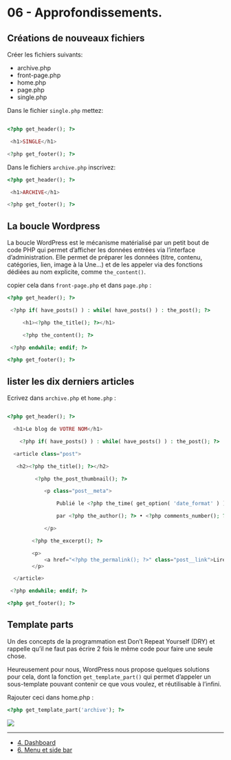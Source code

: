 # 06 - Approfondissements.

## Créations de nouveaux fichiers

Créer les fichiers suivants: 
* archive.php
* front-page.php
* home.php
* page.php
* single.php

Dans le fichier `single.php` mettez:

```PHP

<?php get_header(); ?>

 <h1>SINGLE</h1>

<?php get_footer(); ?>

```

Dans le fichiers `archive.php` inscrivez: 

```PHP
<?php get_header(); ?>

 <h1>ARCHIVE</h1>

<?php get_footer(); ?>
```

## La boucle Wordpress

La boucle WordPress est le mécanisme matérialisé par un petit bout de code PHP qui permet d’afficher les données entrées via l’interface d’administration. Elle permet de préparer les données (titre, contenu, catégories, lien, image à la Une…) et de les appeler via des fonctions dédiées au nom explicite, comme `the_content()`.

copier cela dans `front-page.php` et dans `page.php` :

```PHP
<?php get_header(); ?>

 <?php if( have_posts() ) : while( have_posts() ) : the_post(); ?>

     <h1><?php the_title(); ?></h1>

     <?php the_content(); ?>

 <?php endwhile; endif; ?>

<?php get_footer(); ?>

```

## lister les dix derniers articles

Ecrivez dans `archive.php` et `home.php` :

```PHP

<?php get_header(); ?>

  <h1>Le blog de VOTRE NOM</h1>

    <?php if( have_posts() ) : while( have_posts() ) : the_post(); ?>

  <article class="post">

   <h2><?php the_title(); ?></h2>

         <?php the_post_thumbnail(); ?>

            <p class="post__meta">

                Publié le <?php the_time( get_option( 'date_format' ) ); ?> 

                par <?php the_author(); ?> • <?php comments_number(); ?>

            </p>

        <?php the_excerpt(); ?>

        <p>
            <a href="<?php the_permalink(); ?>" class="post__link">Lire la suite</a>
        </p>

  </article>

 <?php endwhile; endif; ?>

<?php get_footer(); ?>

```

## Template parts

Un des concepts de la programmation est Don’t Repeat Yourself (DRY) et rappelle qu’il ne faut pas écrire 2 fois le même code pour faire une seule chose.

Heureusement pour nous, WordPress nous propose quelques solutions pour cela, dont la fonction `get_template_part()` qui permet d’appeler un sous-template pouvant contenir ce que vous voulez, et réutilisable à l’infini.

Rajouter ceci dans home.php :

```PHP
<?php get_template_part('archive'); ?>
```

![](https://media.giphy.com/media/HhI4bOgiJ6RfG/giphy.gif)

---

- [4. Dashboard](./04-Dashboard.md)
- [6. Menu et side bar](./07-Menus-&-sidebar.md)
